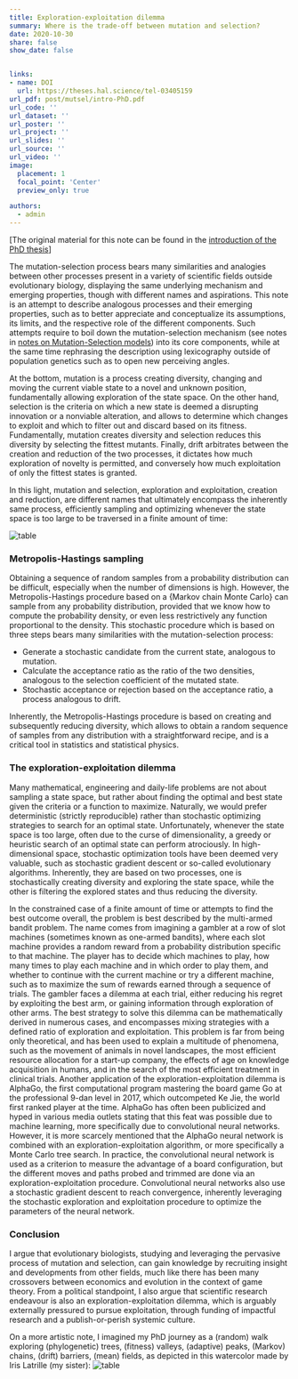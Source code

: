 ```yaml
---
title: Exploration-exploitation dilemma
summary: Where is the trade-off between mutation and selection? 
date: 2020-10-30
share: false
show_date: false


links:
- name: DOI
  url: https://theses.hal.science/tel-03405159
url_pdf: post/mutsel/intro-PhD.pdf
url_code: ''
url_dataset: ''
url_poster: ''
url_project: ''
url_slides: ''
url_source: ''
url_video: ''
image:
  placement: 1
  focal_point: 'Center'
  preview_only: true

authors:
  - admin
---
```


[The original material for this note can be found in the [introduction of the PhD thesis](/post/mutsel)]

The mutation-selection process bears many similarities and analogies between other processes present in a variety of scientific fields outside evolutionary biology, displaying the same underlying mechanism and emerging properties, though with different names and aspirations.
This note is an attempt to describe analogous processes and their emerging properties, such as to better appreciate and conceptualize its assumptions, its limits, and the respective role of the different components.
Such attempts require to boil down the mutation-selection mechanism (see notes in [notes on Mutation-Selection models](/post/mutsel)) into its core components, while at the same time rephrasing the description using lexicography outside of population genetics such as to open new perceiving angles.

At the bottom, mutation is a process creating diversity, changing and moving the current viable state to a novel and unknown position, fundamentally allowing exploration of the state space.
On the other hand, selection is the criteria on which a new state is deemed a disrupting innovation or a nonviable alteration, and allows to determine which changes to exploit and which to filter out and discard based on its fitness.
Fundamentally, mutation creates diversity and selection reduces this diversity by selecting the fittest mutants.
Finally, drift arbitrates between the creation and reduction of the two processes, it dictates how much exploration of novelty is permitted, and conversely how much exploitation of only the fittest states is granted.

In this light, mutation and selection, exploration and exploitation, creation and reduction, are different names that ultimately encompass the inherently same process, efficiently sampling and optimizing whenever the state space is too large to be traversed in a finite amount of time:

![table](/post/phd-journey/table.png)

### Metropolis-Hastings sampling

Obtaining a sequence of random samples from a probability distribution can be difficult, especially when the number of dimensions is high.
However, the Metropolis-Hastings procedure based on a {Markov chain Monte Carlo} can sample from any probability distribution, provided that we know how to compute the probability density, or even less restrictively any function proportional to the density.
This stochastic procedure which is based on three steps bears many similarities with the mutation-selection process:
 - Generate a stochastic candidate from the current state, analogous to mutation.
 - Calculate the acceptance ratio as the ratio of the two densities, analogous to the selection coefficient of the mutated state.
 - Stochastic acceptance or rejection based on the acceptance ratio, a process analogous to drift.

Inherently, the Metropolis-Hastings procedure is based on creating and subsequently reducing diversity, which allows to obtain a random sequence of samples from any distribution with a straightforward recipe, and is a critical
tool in statistics and statistical physics.

### The exploration-exploitation dilemma
Many mathematical, engineering and daily-life problems are not about sampling a state space, but rather about finding the optimal and best state given the criteria or a function to maximize.
Naturally, we would prefer deterministic (strictly reproducible) rather than stochastic optimizing strategies to search for an optimal state.
Unfortunately, whenever the state space is too large, often due to the curse of dimensionality, a greedy or heuristic search of an optimal state can perform atrociously.
In high-dimensional space, stochastic optimization tools have been deemed very valuable, such as stochastic gradient descent or so-called evolutionary algorithms.
Inherently, they are based on two processes, one is stochastically creating diversity and exploring the state space, while the other is filtering the explored states and thus reducing the diversity.

In the constrained case of a finite amount of time or attempts to find the best outcome overall, the problem is best described by the multi-armed bandit problem.
The name comes from imagining a gambler at a row of slot machines (sometimes known as one-armed bandits), where each slot machine provides a random reward from a probability distribution specific to that machine. The player has to decide which machines to play, how many times to play each machine and in which order to play them, and whether to continue with the current machine or try a different machine, such as to maximize the sum of rewards earned through a sequence of trials.
The gambler faces a dilemma at each trial, either reducing his regret by exploiting the best arm, or gaining information through exploration of other arms.
The best strategy to solve this dilemma can be mathematically derived in numerous cases, and encompasses mixing strategies with a defined ratio of exploration and exploitation.
This problem is far from being only theoretical, and has been used to explain a multitude of phenomena, such as the movement of animals in novel landscapes, the most efficient resource allocation for a start-up company, the effects of age on knowledge acquisition in humans, and in the search of the most efficient treatment in clinical trials.
Another application of the exploration-exploitation dilemma is AlphaGo, the first computational program mastering the board game Go at the professional 9-dan level in 2017, which outcompeted Ke Jie, the world first ranked player at the time.
AlphaGo has often been publicized and hyped in various media outlets stating that this feat was possible due to machine learning, more specifically due to convolutional neural networks.
However, it is more scarcely mentioned that the AlphaGo neural network is combined with an exploration-exploitation algorithm, or more specifically a Monte Carlo tree search.
In practice, the convolutional neural network is used as a criterion to measure the advantage of a board configuration, but the different moves and paths probed and trimmed are done via an exploration-exploitation procedure.
Convolutional neural networks also use a stochastic gradient descent to reach convergence, inherently leveraging the stochastic exploration and exploitation procedure to optimize the parameters of the neural network.

### Conclusion

I argue that evolutionary biologists, studying and leveraging the pervasive process of mutation and selection, can gain knowledge by recruiting insight and developments from other fields, much like there has been many crossovers between economics and evolution in the context of game theory.
From a political standpoint, I also argue that scientific research endeavour is also an exploration-exploitation dilemma, which is arguably externally pressured to pursue exploitation, through funding of impactful research and a publish-or-perish systemic culture.

On a more artistic note, I imagined my PhD journey as a (random) walk exploring (phylogenetic) trees, (fitness) valleys, (adaptive) peaks, (Markov) chains, (drift) barriers, (mean) fields, as depicted in this watercolor made by Iris Latrille (my sister):
![table](/post/phd-journey/preface.png)
